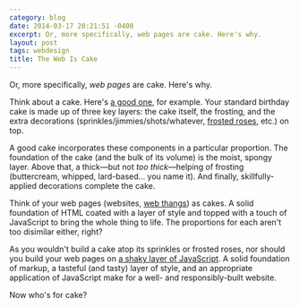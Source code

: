 ```yaml
---
category: blog
date: 2014-03-17 20:21:51 -0400
excerpt: Or, more specifically, web pages are cake. Here's why.
layout: post
tags: webdesign
title: The Web Is Cake
---
```


Or, more specifically, _web pages_ are cake. Here's why.

Think about a cake. Here's [a good one](http://www.flickr.com/photos/72685908@N00/3528819819), for example. Your standard birthday cake is made up of three key layers: the cake itself, the frosting, and the extra decorations (sprinkles/jimmies/shots/whatever, [frosted roses](http://www.flickr.com/photos/72685908@N00/192762759), etc.) on top.

A good cake incorporates these components in a particular proportion. The foundation of the cake (and the bulk of its volume) is the moist, spongy layer. Above that, a thick—but not _too thick_—helping of frosting (buttercream, whipped, lard-based… you name it). And finally, skillfully-applied decorations complete the cake.

Think of your web pages (websites, [web thangs](http://adactio.com/journal/6246/)) as cakes. A solid foundation of HTML coated with a layer of style and topped with a touch of JavaScript to bring the whole thing to life. The proportions for each aren't too disimilar either, right?

As you wouldn't build a cake atop its sprinkles or frosted roses, nor should you build your web pages on [a shaky layer of JavaScript](http://sighjavascript.tumblr.com/post/60259993974/instagram). A solid foundation of markup, a tasteful (and tasty) layer of style, and an appropriate application of JavaScript make for a well- and responsibly-built website.

Now who's for cake?